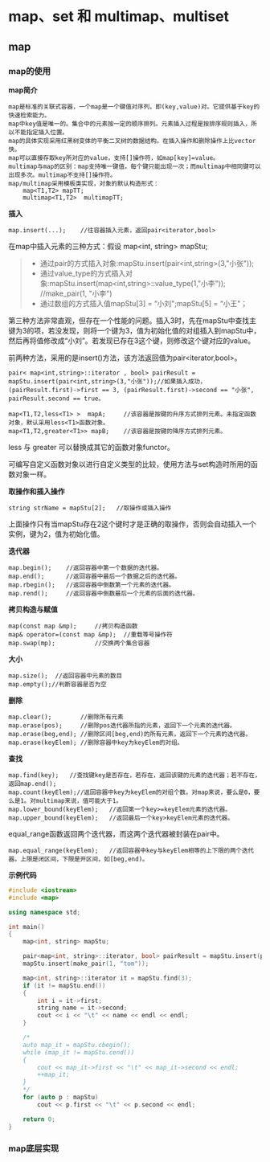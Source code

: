 #  map、set 和 multimap、multiset

## map

###  map的使用

**map简介**

	map是标准的关联式容器，一个map是一个键值对序列，即(key,value)对。它提供基于key的快速检索能力。
	map中key值是唯一的。集合中的元素按一定的顺序排列。元素插入过程是按排序规则插入，所以不能指定插入位置。
	map的具体实现采用红黑树变体的平衡二叉树的数据结构。在插入操作和删除操作上比vector快。
	map可以直接存取key所对应的value，支持[]操作符，如map[key]=value。
	multimap与map的区别：map支持唯一键值，每个键只能出现一次；而multimap中相同键可以出现多次。multimap不支持[]操作符。
	map/multimap采用模板类实现，对象的默认构造形式：
		map<T1,T2> mapTT; 
		multimap<T1,T2>  multimapTT;  
**插入**	

```
map.insert(...);    //往容器插入元素，返回pair<iterator,bool>
```

在map中插入元素的三种方式：假设  map<int, string> mapStu;

>* 通过pair的方式插入对象:mapStu.insert(pair<int,string>(3,"小张"));
>* 通过value_type的方式插入对象:mapStu.insert(map<int,string>::value_type(1,"小李")); //make_pair(1, "小李")
>* 通过数组的方式插入值mapStu[3] = “小刘";mapStu[5] = “小王"；

第三种方法非常直观，但存在一个性能的问题。插入3时，先在mapStu中查找主键为3的项，若没发现，则将一个键为3，值为初始化值的对组插入到mapStu中，然后再将值修改成“小刘”。若发现已存在3这个键，则修改这个键对应的value。

前两种方法，采用的是insert()方法，该方法返回值为pair<iterator,bool>。

	pair< map<int,string>::iterator , bool> pairResult = mapStu.insert(pair<int,string>(3,"小张"));//如果插入成功，(pairResult.first)->first == 3, (pairResult.first)->second == "小张", pairResult.second == true。
	
	map<T1,T2,less<T1> >  mapA;  	//该容器是按键的升序方式排列元素。未指定函数对象，默认采用less<T1>函数对象。
	map<T1,T2,greater<T1>> mapB;   	//该容器是按键的降序方式排列元素。

less<T1> 与 greater<T1> 可以替换成其它的函数对象functor。

可编写自定义函数对象以进行自定义类型的比较，使用方法与set构造时所用的函数对象一样。

**取操作和插入操作**

```
string strName = mapStu[2];   //取操作或插入操作
```

上面操作只有当mapStu存在2这个键时才是正确的取操作，否则会自动插入一个实例，键为2，值为初始化值。

**迭代器**

```
map.begin();  	//返回容器中第一个数据的迭代器。
map.end();  	//返回容器中最后一个数据之后的迭代器。
map.rbegin();  	//返回容器中倒数第一个元素的迭代器。
map.rend();   	//返回容器中倒数最后一个元素的后面的迭代器。
```

**拷贝构造与赋值**

```
map(const map &mp);		//拷贝构造函数
map& operator=(const map &mp);	//重载等号操作符
map.swap(mp);			//交换两个集合容器
```

**大小**

```
map.size();  //返回容器中元素的数目
map.empty();//判断容器是否为空
```

**删除**

```
map.clear();		//删除所有元素
map.erase(pos);		//删除pos迭代器所指的元素，返回下一个元素的迭代器。
map.erase(beg,end); //删除区间[beg,end)的所有元素，返回下一个元素的迭代器。
map.erase(keyElem); //删除容器中key为keyElem的对组。
```

**查找**	

```
map.find(key);   //查找键key是否存在，若存在，返回该键的元素的迭代器；若不存在，返回map.end();
map.count(keyElem);//返回容器中key为keyElem的对组个数。对map来说，要么是0，要么是1。对multimap来说，值可能大于1。
map.lower_bound(keyElem);  	//返回第一个key>=keyElem元素的迭代器。
map.upper_bound(keyElem);	//返回最后一个key>keyElem元素的迭代器。
```

equal_range函数返回两个迭代器，而这两个迭代器被封装在pair中。	

```
map.equal_range(keyElem);	//返回容器中key与keyElem相等的上下限的两个迭代器。上限是闭区间，下限是开区间，如[beg,end)。
```

**示例代码**

```c++
#include <iostream>
#include <map>

using namespace std;

int main()
{
	map<int, string> mapStu;

	pair<map<int, string>::iterator, bool> pairResult = mapStu.insert(pair<int, string>(3, "tony"));
	mapStu.insert(make_pair(1, "tom"));

	map<int, string>::iterator it = mapStu.find(3);
	if (it != mapStu.end())
	{
		int i = it->first;
		string name = it->second;
		cout << i << "\t" << name << endl << endl;
	}

	/*
	auto map_it = mapStu.cbegin();
	while (map_it != mapStu.cend())
	{
		cout << map_it->first << "\t" << map_it->second << endl;
		++map_it;
	}
	*/
	for (auto p : mapStu)
		cout << p.first << "\t" << p.second << endl;

	return 0;
}
```

### map底层实现



